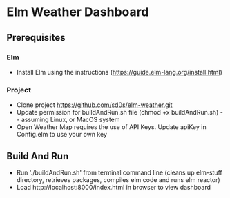 # Elm Weather Dashboard

## Prerequisites

### Elm
* Install Elm using the instructions (https://guide.elm-lang.org/install.html)


### Project
* Clone project https://github.com/sd0s/elm-weather.git
* Update permission for buildAndRun.sh file (chmod +x buildAndRun.sh) -- assuming Linux, or MacOS system
* Open Weather Map requires the use of API Keys. Update apiKey in Config.elm to use your own key    

## Build And Run
* Run './buildAndRun.sh' from terminal command line (cleans up elm-stuff directory, retrieves packages, compiles elm code and runs elm reactor)
* Load http://localhost:8000/index.html in browser to view dashboard


